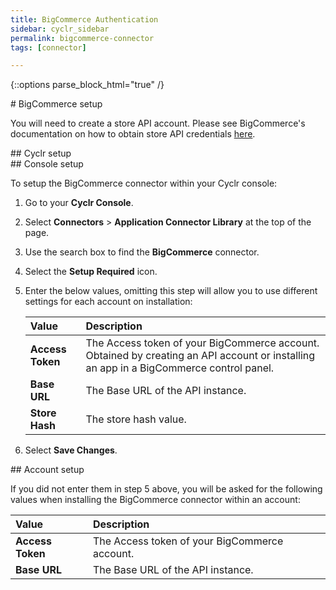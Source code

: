 ```yaml
---
title: BigCommerce Authentication
sidebar: cyclr_sidebar
permalink: bigcommerce-connector
tags: [connector]

---
```

{::options parse_block_html="true" /}
<section class="card py-5 my-5">
# BigCommerce setup

You will need to create a store API account. Please see BigCommerce's documentation on how to obtain store API credentials [here](https://support.bigcommerce.com/s/article/Store-API-Accounts?language=en_US#creating).


</section>
<section class="card py-5 my-5">
## Cyclr setup


</section>
<section class="card py-5 my-5">
## Console setup

To setup the BigCommerce connector within your Cyclr console:

1. Go to your **Cyclr Console**.

2. Select **Connectors** > **Application Connector Library** at the top of the page.

3. Use the search box to find the **BigCommerce** connector.

4. Select the **Setup Required** icon.

5. Enter the below values, omitting this step will allow you to use different settings for each account on installation:

   | Value            | Description                                                  |
   | :--------------- | :----------------------------------------------------------- |
   | **Access Token** | The Access token of your BigCommerce account. Obtained by creating an API account or installing an app in a BigCommerce control panel. |
   | **Base URL**     | The Base URL of the API instance.                            |
   | **Store Hash**   | The store hash value.                                        |

6. Select **Save Changes**.


</section>
<section class="card py-5 my-5">
## Account setup

If you did not enter them in step 5 above, you will be asked for the following values when installing the BigCommerce connector within an account:

| Value            | Description                                                  |
| :--------------- | :----------------------------------------------------------- |
| **Access Token** | The Access token of your BigCommerce account. |
| **Base URL**     | The Base URL of the API instance. |

</section>
